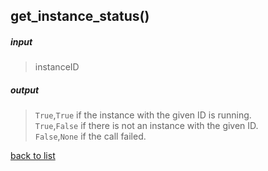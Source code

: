 ## get_instance_status()

##### input
>instanceID

##### output
>`True`,`True` if the instance with the given ID is running.    
>`True`,`False` if there is not an instance with the given ID.    
>`False`,`None` if the call failed.

[back to list](../Index.md)
